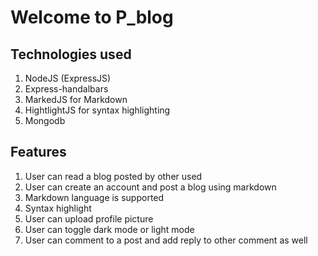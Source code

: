 
# Welcome to P_blog
## Technologies used
1. NodeJS (ExpressJS)
2. Express-handalbars 
3. MarkedJS for Markdown
5. HightlightJS for syntax highlighting
4. Mongodb 

## Features
1. User can read a blog posted by other used
2. User can create an account and post a blog using markdown
3. Markdown language is supported
4. Syntax highlight
5. User can upload profile picture
6. User can toggle dark mode or light mode
7. User can comment to a post and add reply to other comment as well

